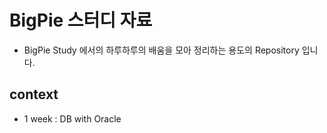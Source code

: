 # BigPie 스터디 자료
- BigPie Study 에서의 하루하루의 배움을 모아 정리하는 용도의 Repository 입니다.

## context
- 1 week : DB with Oracle